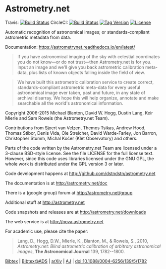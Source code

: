 Astrometry.net
==============

Travis: [![Build Status](https://travis-ci.org/dstndstn/astrometry.net.png?branch=master)](https://travis-ci.org/dstndstn/astrometry.net)
CircleCI: [![Build Status](https://img.shields.io/circleci/project/github/dstndstn/astrometry.net.svg)](https://circleci.com/gh/dstndstn/astrometry.net)
[![Tag Version](https://img.shields.io/github/tag/dstndstn/astrometry.net.svg)](https://github.com/dstndstn/astrometry.net/tags)
[![License](http://img.shields.io/:license-gpl3-blue.svg)](http://www.gnu.org/licenses/gpl-3.0.html)

Automatic recognition of astronomical images; or standards-compliant
astrometric metadata from data.

Documentation: https://astrometrynet.readthedocs.io/en/latest/

> If you have astronomical imaging of the sky with celestial coordinates
> you do not know—or do not trust—then Astrometry.net is for you. Input
> an image and we'll give you back astrometric calibration meta-data,
> plus lists of known objects falling inside the field of view.

> We have built this astrometric calibration service to create correct,
> standards-compliant astrometric meta-data for every useful
> astronomical image ever taken, past and future, in any state of
> archival disarray. We hope this will help organize, annotate and make
> searchable all the world's astronomical information.

Copyright 2006-2015 Michael Blanton, David W. Hogg, Dustin Lang, Keir
Mierle and Sam Roweis (the Astrometry.net Team).

Contributions from Sjoert van Velzen, Themos Tsikas, Andrew Hood,
Thomas Stibor, Denis Vida, Ole Streicher, David Warde-Farley, Jon
Barron, Christopher Stumm, Michal Kočer (Klet Observatory) and others.

Parts of the code written by the Astrometry.net Team are licensed
under a 3-clause BSD-style license.  See the file LICENSE for the full
license text.  However, since this code uses libraries licensed under
the GNU GPL, the whole work is distributed under the GPL version 3 or
later.

Code development happens at http://github.com/dstndstn/astrometry.net

The documentation is at http://astrometry.net/doc

There is a (google group) forum at http://astrometry.net/group

Additional stuff at http://astrometry.net

Code snapshots and releases are at http://astrometry.net/downloads

The web service is at http://nova.astrometry.net

For academic use, please cite the paper:

> Lang, D., Hogg, D.W., Mierle, K., Blanton, M., & Roweis, S.,
> 2010,
> *Astrometry.net: Blind astrometric calibration of arbitrary astronomical images*,
> **The Astronomical Journal** 139, 1782--1800.

[Bibtex](http://astrometry.net/lang2010.bib.txt)
| [Bibtex@ADS](http://adsabs.harvard.edu/cgi-bin/nph-bib_query?bibcode=2010AJ....139.1782L&data_type=BIBTEX&db_key=AST&nocookieset=1)
| [arXiv](http://arxiv.org/abs/0910.2233)
| [AJ](http://iopscience.iop.org/1538-3881/139/5/1782/article)
| [doi:10.1088/0004-6256/139/5/1782](http://dx.doi.org/10.1088/0004-6256/139/5/1782)

